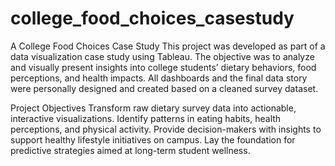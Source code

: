 # college_food_choices_casestudy
A College Food Choices Case Study This project was developed as part of a data visualization case study using Tableau. The objective was to analyze and visually present insights into college students’ dietary behaviors, food perceptions, and health impacts. All dashboards and the final data story were personally designed and created based on a cleaned survey dataset.

Project Objectives Transform raw dietary survey data into actionable, interactive visualizations. Identify patterns in eating habits, health perceptions, and physical activity. Provide decision-makers with insights to support healthy lifestyle initiatives on campus. Lay the foundation for predictive strategies aimed at long-term student wellness.
